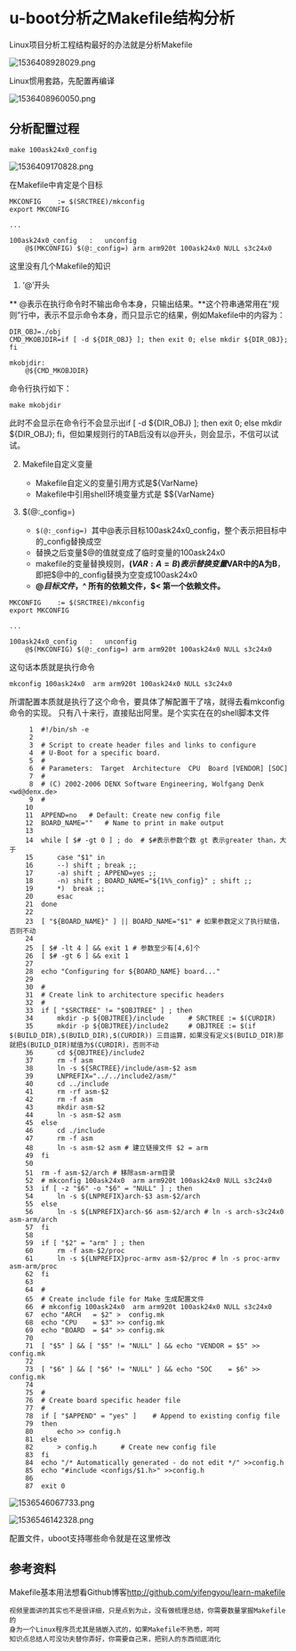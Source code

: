 # u-boot分析之Makefile结构分析

Linux项目分析工程结构最好的办法就是分析Makefile

![1536408928029.png](image/1536408928029.png)

Linux惯用套路，先配置再编译

![1536408960050.png](image/1536408960050.png)


## 分析配置过程

```
make 100ask24x0_config
```

![1536409170828.png](image/1536409170828.png)

在Makefile中肯定是个目标

```
MKCONFIG	:= $(SRCTREE)/mkconfig
export MKCONFIG

...

100ask24x0_config	:	unconfig
	@$(MKCONFIG) $(@:_config=) arm arm920t 100ask24x0 NULL s3c24x0

```

这里没有几个Makefile的知识

1. ‘@’开头

** @表示在执行命令时不输出命令本身，只输出结果。**这个符串通常用在“规则”行中，表示不显示命令本身，而只显示它的结果，例如Makefile中的内容为：
```
DIR_OBJ=./obj
CMD_MKOBJDIR=if [ -d ${DIR_OBJ} ]; then exit 0; else mkdir ${DIR_OBJ}; fi

mkobjdir:
	@${CMD_MKOBJDIR}
```
命令行执行如下：
```
make mkobjdir
```
此时不会显示在命令行不会显示出if [ -d ${DIR_OBJ} ]; then exit 0; else mkdir ${DIR_OBJ}; fi，但如果规则行的TAB后没有以@开头，则会显示，不信可以试试。

2. Makefile自定义变量

	- Makefile自定义的变量引用方式是${VarName}
	- Makefile中引用shell环境变量方式是 $${VarName}

3. $(@:_config=)

	- ```$(@:_config=) ```其中@表示目标100ask24x0_config，整个表示把目标中的_config替换成空
	- 替换之后变量$@的值就变成了临时变量的100ask24x0
	- makefile的变量替换规则，**$(VAR:A=B)表示替换变量$VAR中的A为B**，即把$@中的_config替换为空变成100ask24x0
	- **$@ 目标文件，$^ 所有的依赖文件，$< 第一个依赖文件。**



```
MKCONFIG	:= $(SRCTREE)/mkconfig
export MKCONFIG

...

100ask24x0_config	:	unconfig
	@$(MKCONFIG) $(@:_config=) arm arm920t 100ask24x0 NULL s3c24x0

```
这句话本质就是执行命令
```
mkconfig 100ask24x0  arm arm920t 100ask24x0 NULL s3c24x0
```
所谓配置本质就是执行了这个命令，要具体了解配置干了啥，就得去看mkconfig命令的实现。
只有八十来行，直接贴出阿里。是个实实在在的shell脚本文件

```
     1	#!/bin/sh -e
     2
     3	# Script to create header files and links to configure
     4	# U-Boot for a specific board.
     5	#
     6	# Parameters:  Target  Architecture  CPU  Board [VENDOR] [SOC]
     7	#
     8	# (C) 2002-2006 DENX Software Engineering, Wolfgang Denk <wd@denx.de>
     9	#
    10
    11	APPEND=no	# Default: Create new config file
    12	BOARD_NAME=""	# Name to print in make output
    13
    14	while [ $# -gt 0 ] ; do  # $#表示参数个数 gt 表示greater than，大于
    15		case "$1" in
    16		--) shift ; break ;;
    17		-a) shift ; APPEND=yes ;;
    18		-n) shift ; BOARD_NAME="${1%%_config}" ; shift ;;
    19		*)  break ;;
    20		esac
    21	done
    22
    23	[ "${BOARD_NAME}" ] || BOARD_NAME="$1" # 如果参数定义了执行赋值，否则不动
    24
    25	[ $# -lt 4 ] && exit 1 # 参数至少有[4,6]个
    26	[ $# -gt 6 ] && exit 1
    27
    28	echo "Configuring for ${BOARD_NAME} board..."
    29
    30	#
    31	# Create link to architecture specific headers
    32	#
    33	if [ "$SRCTREE" != "$OBJTREE" ] ; then    
    34		mkdir -p ${OBJTREE}/include      # SRCTREE := $(CURDIR)
    35		mkdir -p ${OBJTREE}/include2     # OBJTREE := $(if $(BUILD_DIR),$(BUILD_DIR),$(CURDIR)) 三目运算，如果没有定义$(BUILD_DIR)那就把$(BUILD_DIR)赋值为$(CURDIR)，否则不动
    36		cd ${OBJTREE}/include2
    37		rm -f asm
    38		ln -s ${SRCTREE}/include/asm-$2 asm
    39		LNPREFIX="../../include2/asm/"
    40		cd ../include
    41		rm -rf asm-$2
    42		rm -f asm
    43		mkdir asm-$2
    44		ln -s asm-$2 asm
    45	else
    46		cd ./include
    47		rm -f asm
    48		ln -s asm-$2 asm # 建立链接文件 $2 = arm
    49	fi
    50
    51	rm -f asm-$2/arch # 移除asm-arm目录
    52  # mkconfig 100ask24x0  arm arm920t 100ask24x0 NULL s3c24x0
    53	if [ -z "$6" -o "$6" = "NULL" ] ; then
    54		ln -s ${LNPREFIX}arch-$3 asm-$2/arch
    55	else
    56		ln -s ${LNPREFIX}arch-$6 asm-$2/arch # ln -s arch-s3c24x0 asm-arm/arch
    57	fi
    58   
    59	if [ "$2" = "arm" ] ; then
    60		rm -f asm-$2/proc
    61		ln -s ${LNPREFIX}proc-armv asm-$2/proc # ln -s proc-armv asm-arm/proc
    62	fi
    63
    64	#
    65	# Create include file for Make 生成配置文件
    66	# mkconfig 100ask24x0  arm arm920t 100ask24x0 NULL s3c24x0
    67	echo "ARCH   = $2" >  config.mk
    68	echo "CPU    = $3" >> config.mk
    69	echo "BOARD  = $4" >> config.mk
    70
    71	[ "$5" ] && [ "$5" != "NULL" ] && echo "VENDOR = $5" >> config.mk
    72
    73	[ "$6" ] && [ "$6" != "NULL" ] && echo "SOC    = $6" >> config.mk
    74
    75	#
    76	# Create board specific header file
    77	#
    78	if [ "$APPEND" = "yes" ]	# Append to existing config file
    79	then
    80		echo >> config.h
    81	else
    82		> config.h		# Create new config file
    83	fi
    84	echo "/* Automatically generated - do not edit */" >>config.h
    85	echo "#include <configs/$1.h>" >>config.h
    86
    87	exit 0
```

![1536546067733.png](image/1536546067733.png)

![1536546142328.png](image/1536546142328.png)

配置文件，uboot支持哪些命令就是在这里修改



## 参考资料

Makefile基本用法想看Github博客<http://github.com/yifengyou/learn-makefile>

```
视频里面讲的其实也不是很详细，只是点到为止，没有做梳理总结，你需要数量掌握Makefile的
身为一个Linux程序员尤其是搞嵌入式的，如果Makefile不熟悉，呵呵
知识点总结人可没功夫替你弄好，你需要自己来，把别人的东西彻底消化
```
